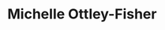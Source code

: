 ---
title: Michelle Ottley-Fisher
redirect_from:
  - /Michelle Ottley
  - /Michelle Ottley Fisher
layout: people
image: 
headshot_credit: 
headshot_alt: 
headshot_caption: 
Details:
  Website:
  Facebook:
  Twitter:
  Instagram: 
  LinkedIn: Michelle Ottley-Fisher | michelle-ottley-fisher-19ab9632
  IBDB: 
  IMDb: 
---